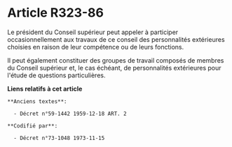 # Article R323-86

Le président du Conseil supérieur peut appeler à participer occasionnellement aux travaux de ce conseil des personnalités
extérieures choisies en raison de leur compétence ou de leurs fonctions.

Il peut également constituer des groupes de travail composés de membres du Conseil supérieur et, le cas échéant, de
personnalités extérieures pour l'étude de questions particulières.

**Liens relatifs à cet article**

	**Anciens textes**:

	  - Décret n°59-1442 1959-12-18 ART. 2

	**Codifié par**:

	  - Décret n°73-1048 1973-11-15
